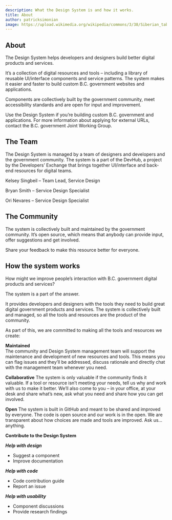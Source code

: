 ```yaml
---
description: What the Design System is and how it works.
title: About
author: patricksimonian
image: https://upload.wikimedia.org/wikipedia/commons/3/38/Siberian_tabby_kitten.jpg
---
```


## About

The Design System helps developers and designers build better digital products and services.

It’s a collection of digital resources and tools – including a library of reusable UI/interface components and service patterns. The system makes it easier and faster to build custom B.C. government websites and applications. 

Components are collectively built by the government community, meet accessibility standards and are open for input and improvement.

Use the Design System if you’re building custom B.C. government and applications. For more information about applying for external URLs, contact the B.C. government Joint Working Group.

## The Team

The Design System is managed by a team of designers and developers and the government community. The system is a part of the DevHub, a project by the Developers’ Exchange that brings together UI/interface and back-end resources for digital teams.

Kelsey Singbeil – Team Lead, Service Design

Bryan Smith – Service Design Specialist

Ori Nevares – Service Design Specialist

## The Community

The system is collectively built and maintained by the government community. It’s open source, which means that anybody can provide input, offer suggestions and get involved.

Share your feedback to make this resource better for everyone.

## How the system works

How might we improve people’s interaction with B.C. government digital products and services?

The system is a part of the answer.

It provides developers and designers with the tools they need to build great digital government products and services. The system is collectively built and managed, so all the tools and resources are the product of the community.

As part of this, we are committed to making all the tools and resources we create:

**Maintained**  
The community and Design System management team will support the maintenance and development of new resources and tools. This means you can flag issues and they’ll be addressed, discuss rationale and directly chat with the management team whenever you need.

**Collaborative**
The system is only valuable if the community finds it valuable. If a tool or resource isn’t meeting your needs, tell us why and work with us to make it better. We’ll also come to you – in your office, at your desk and share what’s new, ask what you need and share how you can get involved.

**Open**
The system is built in GitHub and meant to be shared and improved by everyone. The code is open source and our work is in the open. We are transparent about how choices are made and tools are improved. Ask us…anything.

**Contribute to the Design System**

***Help with design***
-   Suggest a component
-   Improve documentation

***Help with code***
-  Code contribution guide
-   Report an issue

***Help with usability***
-   Component discussions
-   Provide research findings


